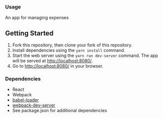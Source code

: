 ### Usage

An app for managing expenses


## Getting Started

1. Fork this repository, then clone your fork of this repository.
2. Install dependencies using the `yarn install` command.
3. Start the web server using the `yarn run dev-server` command. The app will be served at <http://localhost:8080/>.
4. Go to <http://localhost:8080/> in your browser.


### Dependencies

- React
- Webpack
- [babel-loader](https://github.com/babel/babel-loader)
- [webpack-dev-server](https://github.com/webpack/webpack-dev-server)
- See package.json for additional dependencies



